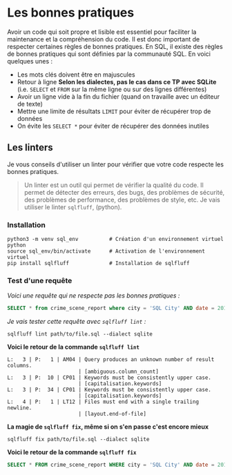 # Les bonnes pratiques
Avoir un code qui soit propre et lisible est essentiel pour faciliter la maintenance et la compréhension du code. Il est donc important de respecter certaines règles de bonnes pratiques. 
En SQL, il existe des règles de bonnes pratiques qui sont définies par la communauté SQL. En voici quelques unes :
* Les mots clés doivent être en majuscules 
* Retour à ligne **Selon les dialectes, pas le cas dans ce TP avec SQLite** (i.e. `SELECT` et `FROM` sur la même ligne ou sur des lignes différentes)
* Avoir un ligne vide à la fin du fichier (quand on travaille avec un éditeur de texte)
* Mettre une limite de résultats `LIMIT` pour éviter de récupérer trop de données
* On évite les `SELECT *` pour éviter de récupérer des données inutiles

## Les linters
Je vous conseils d'utiliser un linter pour vérifier que votre code respecte les bonnes pratiques. 
> Un linter est un outil qui permet de vérifier la qualité du code. Il permet de détecter des erreurs, des bugs, des problèmes de sécurité, des problèmes de performance, des problèmes de style, etc.
Je vais utiliser le linter `sqlfluff`, (python). 
### Installation
```shell
python3 -m venv sql_env          # Création d'un environnement virtuel python
source sql_env/bin/activate      # Activation de l'environnement virtuel
pip install sqlfluff             # Installation de sqlfluff
```
### Test d'une requête
*Voici une requête qui ne respecte pas les bonnes pratiques :*

```sql 
SELECT * from crime_scene_report where city = 'SQL City' AND date = 20180115
```
*Je vais tester cette requête avec `sqlfluff lint` :*
```shell
sqlfluff lint path/to/file.sql --dialect sqlite 
```


**Voici le retour de la commande `sqlfluff lint`**
```shell 
L:   3 | P:   1 | AM04 | Query produces an unknown number of result columns.
                       | [ambiguous.column_count]
L:   3 | P:  10 | CP01 | Keywords must be consistently upper case.
                       | [capitalisation.keywords]
L:   3 | P:  34 | CP01 | Keywords must be consistently upper case.
                       | [capitalisation.keywords]
L:   4 | P:   1 | LT12 | Files must end with a single trailing newline.
                       | [layout.end-of-file]
```

**La magie de `sqlfluff fix`, même si on s'en passe c'est encore mieux**
```shell
sqlfluff fix path/to/file.sql --dialect sqlite
```

**Voici le retour de la commande `sqlfluff fix`**
```sql
SELECT * FROM crime_scene_report WHERE city = 'SQL City' AND date = 20180115
```